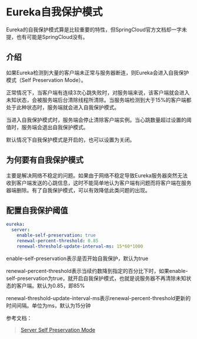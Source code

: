 # Eureka自我保护模式

Eureka的自我保护模式算是比较重要的特性，但SpringCloud官方文档却一字未提，也有可能是SpringCloud没有。

## 介绍

如果Eureka检测到大量的客户端未正常与服务器断连，则Eureka会进入自我保护模式（Self Preservation Mode）。

正常情况下，当客户端有连续3次心跳失败时，对服务端来说，该客户端就会进入未知状态，会被服务端后台清除线程所清除。当服务端检测到大于15%的客户端都处于此种状态时，服务端就会进入自我保护模式。

当进入自我保护模式时，服务端会停止清除客户端实例。当心跳数量超过设置的阈值时，服务端会退出自我保护模式。

默认情况下自我保护模式是开启的，也可以设置为关闭。

## 为何要有自我保护模式

主要是解决网络不稳定的问题。如果由于网络不稳定导致Eureka服务器突然无法收到客户端发送的心跳信息，这时不能简单地认为客户端有问题而将客户端在服务器端删除。有了自我保护模式，可以有效降低此类问题的出现。

## 配置自我保护阈值

```yaml
eureka:
  server:
    enable-self-preservation: true
    renewal-percent-threshold: 0.85
    renewal-threshold-update-interval-ms: 15*60*1000
```

enable-self-preservation表示是否开始自我保护，默认为true

renewal-percent-threshold表示当续约数降到指定的百分比下时，如果enable-self-preservation为true，就开启自我保护模式，也就是说服务器不再清除未知状态的客户端。默认为0.85，即85%

renewal-threshold-update-interval-ms表示renewal-percent-threshold更新的时间间隔。单位为ms，默认为15分钟

参考文档：
> [Server Self Preservation Mode](https://github.com/Netflix/eureka/wiki/Server-Self-Preservation-Mode)

